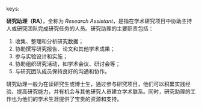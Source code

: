 keys:<RA>


**研究助理（RA）**，全称为 *Research Assistant*，是指在学术研究项目中协助主持人或研究团队完成研究任务的人员。研究助理的主要职责包括：

1. 收集、整理和分析研究数据；
2. 协助撰写研究报告、论文和其他学术成果；
3. 参与实验设计和实施；
4. 协助组织研究活动，如学术会议、研讨会等；
5. 与研究团队成员保持良好的沟通和协作。

研究助理一般为在读研究生或博士生，通过参与研究项目，他们可以积累实践经验、提高研究能力，并有机会与其他研究人员建立学术联系。同时，研究助理的工作也为他们的学术生涯提供了宝贵的资源和支持。